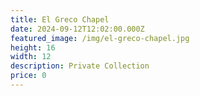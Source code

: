 ```yaml
---
title: El Greco Chapel
date: 2024-09-12T12:02:00.000Z
featured_image: /img/el-greco-chapel.jpg
height: 16
width: 12
description: Private Collection
price: 0
---
```

